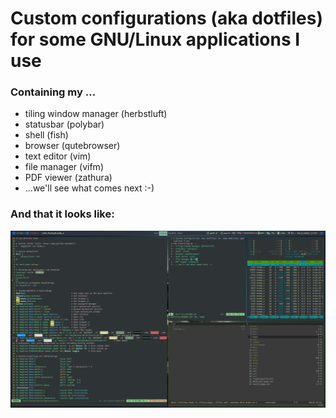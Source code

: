 # Custom configurations (aka dotfiles) for some GNU/Linux applications I use 
### Containing my ...
- tiling window manager (herbstluft)
- statusbar (polybar)
- shell (fish)
- browser (qutebrowser)
- text editor (vim)
- file manager (vifm)
- PDF viewer (zathura)
- ...we'll see what comes next :-) 

### And that it looks like:

![my_desktop](desktop.png?raw=true "Title")
